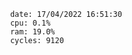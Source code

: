 

                date: 17/04/2022 16:51:30
                cpu: 0.1%
                ram: 19.0%
                cycles: 9120

                         
